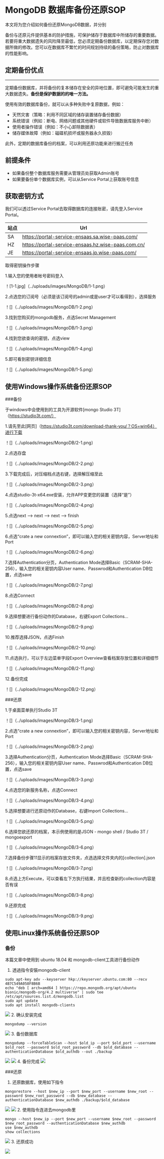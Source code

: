 # MongoDB 数据库备份还原SOP

本文将为您介绍如何备份还原MongoDB数据，并分别

备份与还原元件提供基本的防护措施，可保护储存于数据库中所储存的重要数据。若要将重大数据遗失的风险降至最低，您必须定期备份数据库，以定期保存您对数据所做的修改。您可以在数据库不繁忙的时间规划持续的备份策略，防止对数据库的性能影响。

## 定期备份优点
------------------------------------------
定期备份数据库，并将备份的复本储存在安全的异地位置，即可避免可能发生的重大数据遗失。**备份是保护数据的的唯一方法。**



使用有效的数据库备份，就可以从多种失败中复原数据，例如：
- 天然灾害（策略：利用不同区域的储存装置储存备份数据）
- 系统错误（例如：断电、网络问题或其他硬件或软件导致数据库服务中断）
- 使用者操作错误（例如：不小心卸除数据表）
- 储存媒体故障（例如：磁碟机损坏或服务器永久损毁）

此外，定期的数据库备份的档案，可以利用还原功能来进行搬迁任务

## 前提条件

- 如果备份整个数据库服务需要从管理员处获取Admin账号
- 如果要备份单个数据库实例，可以从Service Portal上获取账号信息

## 获取密钥方式

我们可以透过Service Portal去取得数据库的连接账密，请先登入Service Portal。

| 站点 | Url | 
| --- | --- |
| SA | https://portal-service-ensaas.sa.wise-paas.com/ |
| HZ | https://portal-service-ensaas.hz.wise-paas.com.cn/ |
| JE | https://portal-service-ensaas.jp.wise-paas.com/ |

取得密钥操作步骤

1.输入您的使用者帐号密码登入

！[1-1.jpg]（../uploads/images/MongoDB/1-1.png）

2.点选您的订阅号（必须是该订阅号的admin或是user才可以看得到），选择服务

！[]（../uploads/images/MongoDB/1-2.png）

3.找到您购买的mongodb服务，点选Secret Management

！[]（../uploads/images/MongoDB/1-3.png）

4.找到您欲查询的密钥，点选view

！[]（../uploads/images/MongoDB/1-4.png）

5.即可看到密钥详细信息

！[]（../uploads/images/MongoDB/1-5.png）
 

## 使用Windows操作系统备份还原SOP

###备份

于windows中会使用到的工具为开源软件[mongo Studio 3T]（https://studio3t.com/）

1.请先至此[网页]（https://studio3t.com/download-thank-you/？OS=win64）进行下载

！[]（../uploads/images/MongoDB/2-1.png）

2.点选存盘

！[]（../uploads/images/MongoDB/2-2.png）

3.下载完成后，对压缩档点选右键，选择解压缩至此

！[]（../uploads/images/MongoDB/2-3.png）

4.点选studio-3t-x64.exe安装，允许APP变更您的装置（选择“是”）

！[]（../uploads/images/MongoDB/2-4.png）

5.点选next --> next --> next --> finish

！[]（../uploads/images/MongoDB/2-5.png）

6.点选“crate a new connextion”，即可以输入您的相关密钥内容，Server地址和Port

！[]（../uploads/images/MongoDB/2-6.png）

7.选择Authentication分页，Authentication Mode选择Basic（SCRAM-SHA-256），输入您的相关密钥内容User name、Passwrod和Authentication DB位置，点选save

！[]（../uploads/images/MongoDB/2-7.png）

8.点选Connect

！[]（../uploads/images/MongoDB/2-8.png）

9.选择想要进行备份动作的Database，右键Export Collections…

！[]（../uploads/images/MongoDB/2-9.png）

10.推荐选择JSON，点选Finish

！[]（../uploads/images/MongoDB/2-10.png）

11.点选执行，可以于左边菜单字段Export Overview查看档案存放位置和详细细节

！[]（../uploads/images/MongoDB/2-11.png）

12.备份完成

！[]（../uploads/images/MongoDB/2-12.png）

###还原

1.于桌面菜单执行Studio 3T

！[]（../uploads/images/MongoDB/3-1.png）

2.点选“crate a new connextion”，即可以输入您的相关密钥内容，Server地址和Port

！[]（../uploads/images/MongoDB/3-2.png）

3.选择Authentication分页，Authentication Mode选择Basic（SCRAM-SHA-256），输入您的相关密钥内容User name、Passwrod和Authentication DB位置，点选save

！[]（../uploads/images/MongoDB/3-3.png）

4.点选您的新服务名称，点选Connect

！[]（../uploads/images/MongoDB/3-4.png）

5.选择想要进行还原动作的Database，右键Import Collections…

！[]（../uploads/images/MongoDB/3-5.png）

6.选择您欲还原的档案，本示例使用的是JSON - mongo shell / Studio 3T / mongoexport

！[]（../uploads/images/MongoDB/3-6.png）

7.选择备份步骤11显示的档案存放文件夹，点选选择文件夹内的[collection].json

！[]（../uploads/images/MongoDB/3-7.png）

8.点选上方Execute，可以查看左下方执行结果，并且检查新的collection内容是否有误

！[]（../uploads/images/MongoDB/3-8.png）

9.还原完成

！[]（../uploads/images/MongoDB/3-9.png）

## 使用Linux操作系统备份还原SOP

### 备份

本篇文章中使用到 ubuntu 18.04 和 mongodb-client工具进行备份动作

1. 透過指令安裝mongodb-client
```
sudo apt-key adv --keyserver hkp://keyserver.ubuntu.com:80 --recv 4B7C549A058F8B6B
echo "deb [ arch=amd64 ] https://repo.mongodb.org/apt/ubuntu bionic/mongodb-org/4.2 multiverse" | sudo tee /etc/apt/sources.list.d/mongodb.list
sudo apt update
sudo apt install mongodb-clients
```
![](../uploads/images/MongoDB/4-1.png)
2. 确认安装完成
```
mongodump --version
```
![](../uploads/images/MongoDB/4-2.png)
3. 备份数据库
```
mongodump --forceTableScan --host $old_ip --port $old_port --username $old_root --password $old_root_password --db $old_database --authenticationDatabase $old_authdb --out ./backup
```
![](../uploads/images/MongoDB/4-3.png)
![](../uploads/images/MongoDB/4-3-2.png)
4. 备份完成
![](../uploads/images/MongoDB/4-4.png)

###还原

1. 还原数据库，使用如下指令
```
mongorestore --host $new_ip --port $new_port --username $new_root --password $new_root_password --db $new_database --authenticationDatabase $new_authdb ./backup/$old_database
```
![](../uploads/images/MongoDB/5-1-1.png)
![](../uploads/images/MongoDB/5-1-2.png)
2. 使用指令连进去mongodb里
```
mongo --host $new_ip --port $new_port --username $new_root --password $new_root_password --authenticationDatabase $new_authdb
use $new_authdb
show collections
```
![](../uploads/images/MongoDB/5-2.png)
3. 还原成功

![](../uploads/images/MongoDB/5-3.png)
